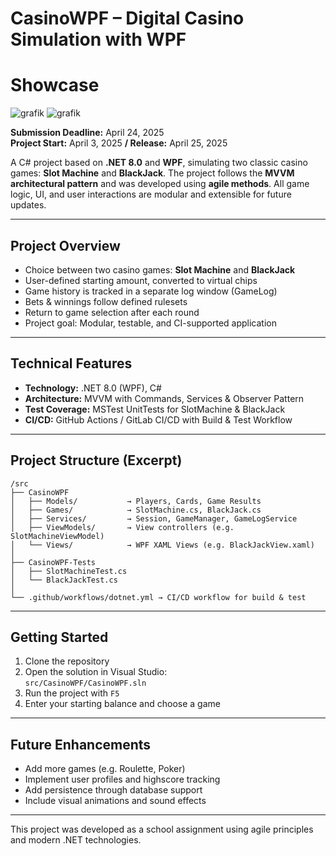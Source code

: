 # CasinoWPF – Digital Casino Simulation with WPF

# Showcase
![grafik](https://github.com/user-attachments/assets/edcaf44c-be89-465c-bf82-ea97843a95bc)
![grafik](https://github.com/user-attachments/assets/dc723a32-81ac-44c6-9ccd-d75f6d6823d1)


**Submission Deadline:** April 24, 2025  
**Project Start:** April 3, 2025 **/ Release:** April 25, 2025

A C# project based on **.NET 8.0** and **WPF**, simulating two classic casino games: **Slot Machine** and **BlackJack**. The project follows the **MVVM architectural pattern** and was developed using **agile methods**. All game logic, UI, and user interactions are modular and extensible for future updates.

---

## Project Overview

- Choice between two casino games: **Slot Machine** and **BlackJack**
- User-defined starting amount, converted to virtual chips
- Game history is tracked in a separate log window (GameLog)
- Bets & winnings follow defined rulesets
- Return to game selection after each round
- Project goal: Modular, testable, and CI-supported application

---

## Technical Features

- **Technology:** .NET 8.0 (WPF), C#
- **Architecture:** MVVM with Commands, Services & Observer Pattern
- **Test Coverage:** MSTest UnitTests for SlotMachine & BlackJack
- **CI/CD:** GitHub Actions / GitLab CI/CD with Build & Test Workflow

---

## Project Structure (Excerpt)

```plaintext
/src
├── CasinoWPF
│   ├── Models/           → Players, Cards, Game Results
│   ├── Games/            → SlotMachine.cs, BlackJack.cs
│   ├── Services/         → Session, GameManager, GameLogService
│   ├── ViewModels/       → View controllers (e.g. SlotMachineViewModel)
│   └── Views/            → WPF XAML Views (e.g. BlackJackView.xaml)
│
├── CasinoWPF-Tests
│   ├── SlotMachineTest.cs
│   └── BlackJackTest.cs
│
└── .github/workflows/dotnet.yml → CI/CD workflow for build & test
```

---

## Getting Started

1. Clone the repository
2. Open the solution in Visual Studio:  
   `src/CasinoWPF/CasinoWPF.sln`
3. Run the project with `F5`
4. Enter your starting balance and choose a game

---

## Future Enhancements

- Add more games (e.g. Roulette, Poker)
- Implement user profiles and highscore tracking
- Add persistence through database support
- Include visual animations and sound effects

---

This project was developed as a school assignment using agile principles and modern .NET technologies.
